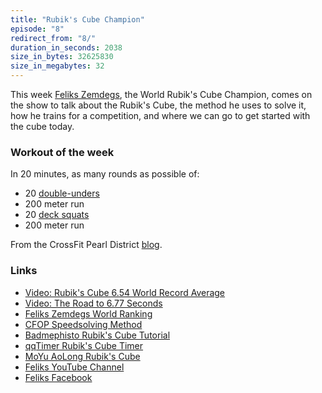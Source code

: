 ```yaml
---
title: "Rubik's Cube Champion"
episode: "8"
redirect_from: "8/"
duration_in_seconds: 2038
size_in_bytes: 32625830
size_in_megabytes: 32
---
```


This week [Feliks Zemdegs](http://chrshnt.com/1tIGm8E), the World Rubik's Cube Champion, comes on the show to talk about the Rubik's Cube, the method he uses to solve it, how he trains for a competition, and where we can go to get started with the cube today.

### Workout of the week

In 20 minutes, as many rounds as possible of:

- 20 [double-unders](http://chrshnt.com/1wnD2EO)
- 200 meter run
- 20 [deck squats](http://chrshnt.com/1usu1Ig)
- 200 meter run

From the CrossFit Pearl District [blog](http://chrshnt.com/1xV0BGB).

### Links

- [Video: Rubik's Cube 6.54 World Record Average](http://chrshnt.com/1m0LA0y)
- [Video: The Road to 6.77 Seconds](http://chrshnt.com/1qOyVyu)
- [Feliks Zemdegs World Ranking](http://chrshnt.com/1tIGm8E)
- [CFOP Speedsolving Method](http://chrshnt.com/cfop-fridrich)
- [Badmephisto Rubik's Cube Tutorial](http://chrshnt.com/1AHc9cH)
- [qqTimer Rubik's Cube Timer](http://chrshnt.com/1qsSpcL)
- [MoYu AoLong Rubik's Cube](http://chrshnt.com/ZjBKNj)
- [Feliks YouTube Channel](http://chrshnt.com/YE5ogj)
- [Feliks Facebook](http://chrshnt.com/1xUMscG)
